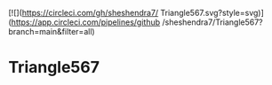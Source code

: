 
[![<sheshendra7>](https://circleci.com/gh/sheshendra7/
Triangle567.svg?style=svg)](https://app.circleci.com/pipelines/github
/sheshendra7/Triangle567?branch=main&filter=all)
# Triangle567